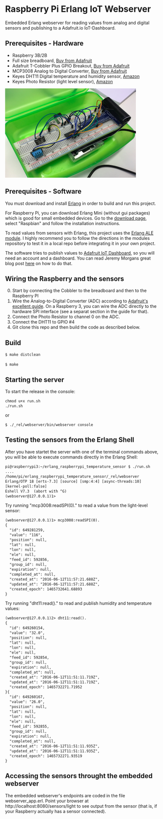 Raspberry Pi Erlang IoT Webserver
=====

Embedded Erlang webserver for reading values from analog and digital sensors and publishing to a Adafruit.io IoT-Dashboard.

Prerequisites - Hardware
----

- Raspberry 3B/2B
- Full size breadboard, [Buy from Adafruit](https://www.adafruit.com/products/239)
- Adafruit T-Cobbler Plus GPIO Breakout, [Buy from Adafruit](https://www.adafruit.com/products/2028)
- MCP3008 Analog to Digital Converter, [Buy from Adafruit](https://learn.adafruit.com/raspberry-pi-analog-to-digital-converters/mcp3008)
- Keyes DHT11 Digital temperature and humidity sensor, [Amazon](https://www.amazon.com/Digital-Temperature-Humidity-Sensor-Arduino/dp/B0100A9SZ2/ref=sr_1_cc_3?s=aps&ie=UTF8&qid=1465662964&sr=1-3-catcorr&keywords=keyes+dht11)
- Keyes Photo Resistor (light level sensor), [Amazon](https://www.amazon.com/HobbyKing-KY-018-resistor-Module-Arduino/dp/B01EE0WNZQ/ref=sr_1_2?s=toys-and-games&ie=UTF8&qid=1465663093&sr=1-2&keywords=keyes+photo+resistor)

<img src="rpi3-wiring.png" width="426" height="290">

Prerequisites - Software
-----

You must download and install [Erlang](https://www.erlang-solutions.com/home.html) in order to build and run this project.

For Raspberry Pi, you can download Erlang Mini (without gui packages) which is good for small embedded devices. Go to the [download page](https://www.erlang-solutions.com/resources/download.html), select "Raspbian" and follow the installation instructions.

To read values from sensors with Erlang, this project uses the [Erlang ALE module](https://github.com/esl/erlang_ale). I highly recommend you to follow the directions in the modules repository to test it in a local repo before integrating it in your own project.

The software tries to publish values to [Adafruit IoT Dashboard](https://io.adafruit.com), so you will need an account and a dashboard. You can read Jeremy Morgans great blog post [here](https://www.jeremymorgan.com/internet-of-things/how-to-adafruit-io/) on how to do that.

Wiring the Raspberry and the sensors
----

0. Start by connecting the Cobbler to the breadboard and then to the Raspberry PI
1. Wire the Analog-to-Digital Converter (ADC) according to [Adafruit's excellent guide](https://learn.adafruit.com/raspberry-pi-analog-to-digital-converters/mcp3008). On a Raspberry 3, you can wire the ADC directly to the hardware SPI interface (see a separat section in the guide for that).
2. Connect the Photo Resistor to channel 0 on the ADC.
3. Connect the DHT11 to GPIO #4
4. Git clone this repo and then build the code as described below.

Build
-----

    $ make distclean

    $ make

Starting the server
----

To start the release in the console:

    chmod u+x run.sh
    ./run.sh

or

    $ ./_rel/webserver/bin/webserver console

Testing the sensors from the Erlang Shell
----

After you have startet the server with one of the terminal commands above, you will be able to execute commands directly in the Erlang Shell:

    pi@raspberrypi3:~/erlang_raspberrypi_temperature_sensor $ ./run.sh 
    ....
    /home/pi/erlang_raspberrypi_temperature_sensor/_rel/webserver
    Erlang/OTP 18 [erts-7.3] [source] [smp:4:4] [async-threads:10] [kernel-poll:false]
    Eshell V7.3  (abort with ^G)
    (webserver@127.0.0.1)1>

Try running "mcp3008:readSPI(0)." to read a value from the light-level sensor:

    (webserver@127.0.0.1)1> mcp3008:readSPI(0).
    {
      "id": 649281259,
      "value": "116",
      "position": null,
      "lat": null,
      "lon": null,
      "ele": null,
      "feed_id": 592856,
      "group_id": null,
      "expiration": null,
      "completed_at": null,
      "created_at": "2016-06-12T11:57:21.688Z",
      "updated_at": "2016-06-12T11:57:21.688Z",
      "created_epoch": 1465732641.68893
    }

Try running "dht11:read()." to read and publish humidity and temperature values:

    (webserver@127.0.0.1)2> dht11:read().      
    {
      "id": 649260154,
      "value": "32.0",
      "position": null,
      "lat": null,
      "lon": null,
      "ele": null,
      "feed_id": 592854,
      "group_id": null,
      "expiration": null,
      "completed_at": null,
      "created_at": "2016-06-12T11:51:11.719Z",
      "updated_at": "2016-06-12T11:51:11.719Z",
      "created_epoch": 1465732271.71952
    }{
      "id": 649260167,
      "value": "26.0",
      "position": null,
      "lat": null,
      "lon": null,
      "ele": null,
      "feed_id": 592855,
      "group_id": null,
      "expiration": null,
      "completed_at": null,
      "created_at": "2016-06-12T11:51:11.935Z",
      "updated_at": "2016-06-12T11:51:11.935Z",
      "created_epoch": 1465732271.93519
    }

Accessing the sensors throught the embedded webserver
----
The embedded webserver's endpoints are coded in the file webserver_app.erl. Point your browser at http://localhost:8080/sensors/light to see output from the sensor (that is, if your Raspberry actually has a sensor connected).

